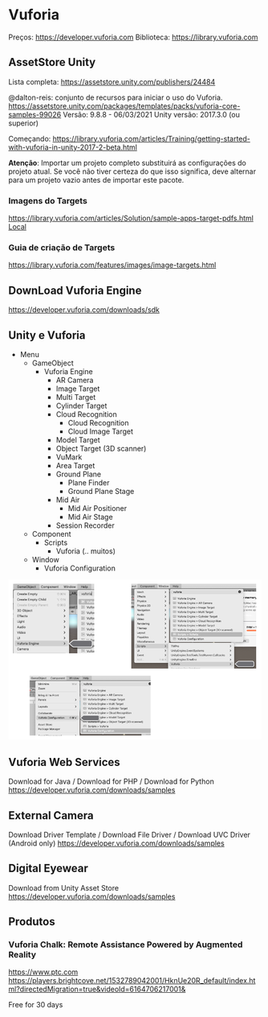 # Vuforia

Preços: <https://developer.vuforia.com>
Biblioteca: <https://library.vuforia.com>

## AssetStore Unity

Lista completa: <https://assetstore.unity.com/publishers/24484>

@dalton-reis: conjunto de recursos para iniciar o uso do Vuforia.
<https://assetstore.unity.com/packages/templates/packs/vuforia-core-samples-99026>
  Versão: 9.8.8 - 06/03/2021
  Unity versão: 2017.3.0 (ou superior)

Começando: <https://library.vuforia.com/articles/Training/getting-started-with-vuforia-in-unity-2017-2-beta.html>

**Atenção**: Importar um projeto completo substituirá as configurações do projeto atual. Se você não tiver certeza do que isso significa, deve alternar para um projeto vazio antes de importar este pacote.

### Imagens do Targets

<https://library.vuforia.com/articles/Solution/sample-apps-target-pdfs.html>
[Local](ImageTargets/)

### Guia de criação de Targets

<https://library.vuforia.com/features/images/image-targets.html>

## DownLoad Vuforia Engine

<https://developer.vuforia.com/downloads/sdk>

## Unity e Vuforia

- Menu
  - GameObject
    - Vuforia Engine
      - AR Camera
      - Image Target
      - Multi Target
      - Cylinder Target
      - Cloud Recognition
        - Cloud Recognition
        - Cloud Image Target
      - Model Target
      - Object Target (3D scanner)
      - VuMark
      - Area Target
      - Ground Plane
        - Plane Finder
        - Ground Plane Stage
      - Mid Air
        - Mid Air Positioner
        - Mid Air Stage
      - Session Recorder
  - Component
    - Scripts
      - Vuforia (.. muitos)
  - Window
    - Vuforia Configuration

![Unity menu Vuforia](Vuforia_Menus.png)

## Vuforia Web Services

Download for Java / Download for PHP / Download for Python
<https://developer.vuforia.com/downloads/samples>

## External Camera

Download Driver Template / Download File Driver / Download UVC Driver (Android only)
<https://developer.vuforia.com/downloads/samples>

## Digital Eyewear

Download from Unity Asset Store
<https://developer.vuforia.com/downloads/samples>

## Produtos

### Vuforia Chalk: Remote Assistance Powered by Augmented Reality

<https://www.ptc.com>
<https://players.brightcove.net/1532789042001/HknUe20R_default/index.html?directedMigration=true&videoId=6164706217001&>

Free for 30 days

